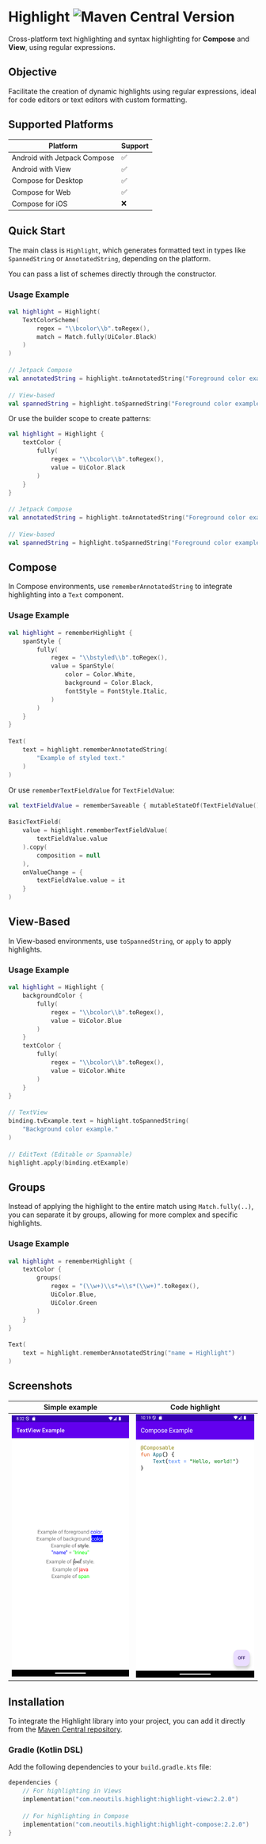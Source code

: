 # Highlight ![Maven Central Version](https://img.shields.io/maven-central/v/com.neoutils.highlight/highlight-core)

Cross-platform text highlighting and syntax highlighting for **Compose** and **View**, using regular expressions.

## Objective

Facilitate the creation of dynamic highlights using regular expressions, ideal for code editors or text editors with custom formatting.

## Supported Platforms

| Platform                     | Support |
|------------------------------|---------|
| Android with Jetpack Compose | ✅       |
| Android with View            | ✅       |
| Compose for Desktop          | ✅       |
| Compose for Web              | ✅       |
| Compose for iOS              | ❌       |

## Quick Start

The main class is `Highlight`, which generates formatted text in types like `SpannedString` or `AnnotatedString`, depending on the platform. 

You can pass a list of schemes directly through the constructor.

### Usage Example

```kotlin
val highlight = Highlight(
    TextColorScheme(
        regex = "\\bcolor\\b".toRegex(),
        match = Match.fully(UiColor.Black)
    )
)

// Jetpack Compose
val annotatedString = highlight.toAnnotatedString("Foreground color example.")

// View-based
val spannedString = highlight.toSpannedString("Foreground color example.")
```

Or use the builder scope to create patterns:

```kotlin
val highlight = Highlight {
    textColor {
        fully(
            regex = "\\bcolor\\b".toRegex(),
            value = UiColor.Black
        )
    }
}

// Jetpack Compose
val annotatedString = highlight.toAnnotatedString("Foreground color example.")

// View-based
val spannedString = highlight.toSpannedString("Foreground color example.")
```

## Compose

In Compose environments, use `rememberAnnotatedString` to integrate highlighting into a `Text` component.

### Usage Example

```kotlin
val highlight = rememberHighlight {
    spanStyle {
        fully(
            regex = "\\bstyled\\b".toRegex(),
            value = SpanStyle(
                color = Color.White,
                background = Color.Black,
                fontStyle = FontStyle.Italic,
            )
        )
    }
}

Text(
    text = highlight.rememberAnnotatedString(
        "Example of styled text."
    )
)
```

Or use `rememberTextFieldValue` for `TextFieldValue`:

``` kotlin
val textFieldValue = rememberSaveable { mutableStateOf(TextFieldValue()) }

BasicTextField(
    value = highlight.rememberTextFieldValue(
        textFieldValue.value
    ).copy(
        composition = null
    ),
    onValueChange = {
        textFieldValue.value = it
    }
)
```

## View-Based

In View-based environments, use `toSpannedString`, or `apply` to apply highlights.

### Usage Example

``` kotlin
val highlight = Highlight {
    backgroundColor {
        fully(
            regex = "\\bcolor\\b".toRegex(),
            value = UiColor.Blue
        )
    }
    textColor {
        fully(
            regex = "\\bcolor\\b".toRegex(),
            value = UiColor.White
        )
    }
}

// TextView
binding.tvExample.text = highlight.toSpannedString(
    "Background color example."
)

// EditText (Editable or Spannable)
highlight.apply(binding.etExample)
```

## Groups

Instead of applying the highlight to the entire match using `Match.fully(..)`, you can separate it by groups, allowing for more complex and specific highlights.

### Usage Example

```kotlin
val highlight = rememberHighlight {
    textColor {
        groups(
            regex = "(\\w+)\\s*=\\s*(\\w+)".toRegex(),
            UiColor.Blue,
            UiColor.Green
        )
    }
}

Text(
    text = highlight.rememberAnnotatedString("name = Highlight")
)
```

## Screenshots

| Simple example                                    | Code highlight                                    |
|---------------------------------------------------|---------------------------------------------------|
| ![view-example.png](screenshots/view-example.png) | ![code-example.png](screenshots/code-example.png) |

## Installation

To integrate the Highlight library into your project, you can add it directly from the [Maven Central repository](https://central.sonatype.com/namespace/com.neoutils.highlight).

### Gradle (Kotlin DSL)

Add the following dependencies to your `build.gradle.kts` file:

```kotlin
dependencies {
    // For highlighting in Views
    implementation("com.neoutils.highlight:highlight-view:2.2.0")
    
    // For highlighting in Compose
    implementation("com.neoutils.highlight:highlight-compose:2.2.0")
}
```